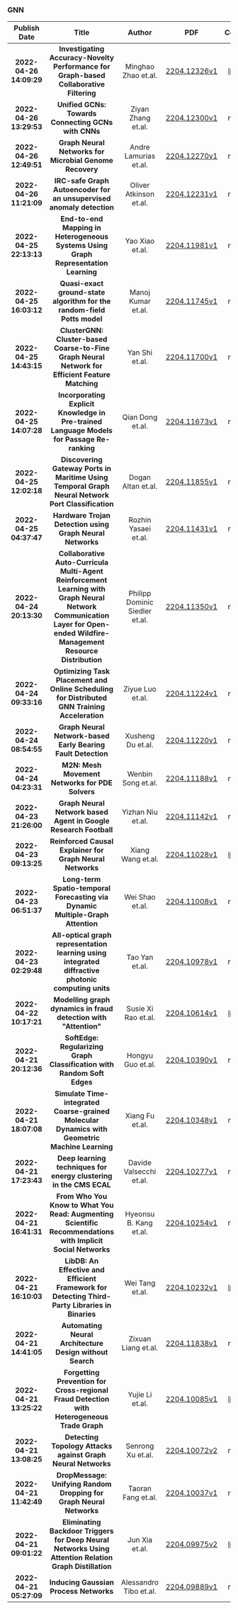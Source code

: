 
### GNN
|Publish Date|Title|Author|PDF|Code|
| :---: | :---: | :---: | :---: | :---: |
|**2022-04-26 14:09:29**|**Investigating Accuracy-Novelty Performance for Graph-based Collaborative   Filtering**|Minghao Zhao et.al.|[2204.12326v1](http://arxiv.org/abs/2204.12326v1)|[link](https://github.com/fuxiailab/r-adjnorm)|
|**2022-04-26 13:29:53**|**Unified GCNs: Towards Connecting GCNs with CNNs**|Ziyan Zhang et.al.|[2204.12300v1](http://arxiv.org/abs/2204.12300v1)|null|
|**2022-04-26 12:49:51**|**Graph Neural Networks for Microbial Genome Recovery**|Andre Lamurias et.al.|[2204.12270v1](http://arxiv.org/abs/2204.12270v1)|null|
|**2022-04-26 11:21:09**|**IRC-safe Graph Autoencoder for an unsupervised anomaly detection**|Oliver Atkinson et.al.|[2204.12231v1](http://arxiv.org/abs/2204.12231v1)|null|
|**2022-04-25 22:13:13**|**End-to-end Mapping in Heterogeneous Systems Using Graph Representation   Learning**|Yao Xiao et.al.|[2204.11981v1](http://arxiv.org/abs/2204.11981v1)|null|
|**2022-04-25 16:03:12**|**Quasi-exact ground-state algorithm for the random-field Potts model**|Manoj Kumar et.al.|[2204.11745v1](http://arxiv.org/abs/2204.11745v1)|null|
|**2022-04-25 14:43:15**|**ClusterGNN: Cluster-based Coarse-to-Fine Graph Neural Network for   Efficient Feature Matching**|Yan Shi et.al.|[2204.11700v1](http://arxiv.org/abs/2204.11700v1)|null|
|**2022-04-25 14:07:28**|**Incorporating Explicit Knowledge in Pre-trained Language Models for   Passage Re-ranking**|Qian Dong et.al.|[2204.11673v1](http://arxiv.org/abs/2204.11673v1)|null|
|**2022-04-25 12:02:18**|**Discovering Gateway Ports in Maritime Using Temporal Graph Neural   Network Port Classification**|Dogan Altan et.al.|[2204.11855v1](http://arxiv.org/abs/2204.11855v1)|null|
|**2022-04-25 04:37:47**|**Hardware Trojan Detection using Graph Neural Networks**|Rozhin Yasaei et.al.|[2204.11431v1](http://arxiv.org/abs/2204.11431v1)|null|
|**2022-04-24 20:13:30**|**Collaborative Auto-Curricula Multi-Agent Reinforcement Learning with   Graph Neural Network Communication Layer for Open-ended Wildfire-Management   Resource Distribution**|Philipp Dominic Siedler et.al.|[2204.11350v1](http://arxiv.org/abs/2204.11350v1)|null|
|**2022-04-24 09:33:16**|**Optimizing Task Placement and Online Scheduling for Distributed GNN   Training Acceleration**|Ziyue Luo et.al.|[2204.11224v1](http://arxiv.org/abs/2204.11224v1)|null|
|**2022-04-24 08:54:55**|**Graph Neural Network-based Early Bearing Fault Detection**|Xusheng Du et.al.|[2204.11220v1](http://arxiv.org/abs/2204.11220v1)|null|
|**2022-04-24 04:23:31**|**M2N: Mesh Movement Networks for PDE Solvers**|Wenbin Song et.al.|[2204.11188v1](http://arxiv.org/abs/2204.11188v1)|null|
|**2022-04-23 21:26:00**|**Graph Neural Network based Agent in Google Research Football**|Yizhan Niu et.al.|[2204.11142v1](http://arxiv.org/abs/2204.11142v1)|null|
|**2022-04-23 09:13:25**|**Reinforced Causal Explainer for Graph Neural Networks**|Xiang Wang et.al.|[2204.11028v1](http://arxiv.org/abs/2204.11028v1)|[link](https://github.com/xiangwang1223/reinforced_causal_explainer)|
|**2022-04-23 06:51:37**|**Long-term Spatio-temporal Forecasting via Dynamic Multiple-Graph   Attention**|Wei Shao et.al.|[2204.11008v1](http://arxiv.org/abs/2204.11008v1)|null|
|**2022-04-23 02:29:48**|**All-optical graph representation learning using integrated diffractive   photonic computing units**|Tao Yan et.al.|[2204.10978v1](http://arxiv.org/abs/2204.10978v1)|null|
|**2022-04-22 10:17:21**|**Modelling graph dynamics in fraud detection with "Attention"**|Susie Xi Rao et.al.|[2204.10614v1](http://arxiv.org/abs/2204.10614v1)|[link](https://github.com/ds3lab/dyhgn)|
|**2022-04-21 20:12:36**|**SoftEdge: Regularizing Graph Classification with Random Soft Edges**|Hongyu Guo et.al.|[2204.10390v1](http://arxiv.org/abs/2204.10390v1)|null|
|**2022-04-21 18:07:08**|**Simulate Time-integrated Coarse-grained Molecular Dynamics with   Geometric Machine Learning**|Xiang Fu et.al.|[2204.10348v1](http://arxiv.org/abs/2204.10348v1)|null|
|**2022-04-21 17:23:43**|**Deep learning techniques for energy clustering in the CMS ECAL**|Davide Valsecchi et.al.|[2204.10277v1](http://arxiv.org/abs/2204.10277v1)|null|
|**2022-04-21 16:41:31**|**From Who You Know to What You Read: Augmenting Scientific   Recommendations with Implicit Social Networks**|Hyeonsu B. Kang et.al.|[2204.10254v1](http://arxiv.org/abs/2204.10254v1)|null|
|**2022-04-21 16:10:03**|**LibDB: An Effective and Efficient Framework for Detecting Third-Party   Libraries in Binaries**|Wei Tang et.al.|[2204.10232v1](http://arxiv.org/abs/2204.10232v1)|[link](https://github.com/deepsoftwareanalytics/libdb)|
|**2022-04-21 14:41:05**|**Automating Neural Architecture Design without Search**|Zixuan Liang et.al.|[2204.11838v1](http://arxiv.org/abs/2204.11838v1)|null|
|**2022-04-21 13:25:22**|**Forgetting Prevention for Cross-regional Fraud Detection with   Heterogeneous Trade Graph**|Yujie Li et.al.|[2204.10085v1](http://arxiv.org/abs/2204.10085v1)|[link](https://github.com/yujieli42/htg-cfd)|
|**2022-04-21 13:08:25**|**Detecting Topology Attacks against Graph Neural Networks**|Senrong Xu et.al.|[2204.10072v2](http://arxiv.org/abs/2204.10072v2)|null|
|**2022-04-21 11:42:49**|**DropMessage: Unifying Random Dropping for Graph Neural Networks**|Taoran Fang et.al.|[2204.10037v1](http://arxiv.org/abs/2204.10037v1)|null|
|**2022-04-21 09:01:22**|**Eliminating Backdoor Triggers for Deep Neural Networks Using Attention   Relation Graph Distillation**|Jun Xia et.al.|[2204.09975v2](http://arxiv.org/abs/2204.09975v2)|[link](https://github.com/BililiCode/ARGD)|
|**2022-04-21 05:27:09**|**Inducing Gaussian Process Networks**|Alessandro Tibo et.al.|[2204.09889v1](http://arxiv.org/abs/2204.09889v1)|null|
